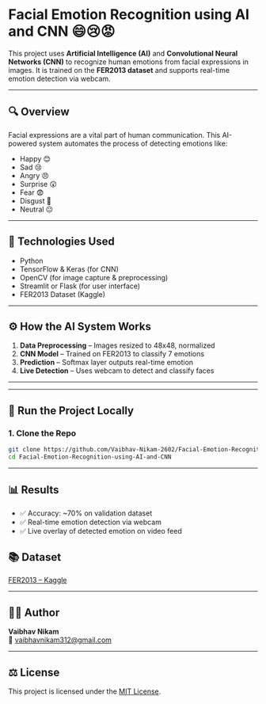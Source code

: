 # Facial Emotion Recognition using AI and CNN 😄😢😡

This project uses **Artificial Intelligence (AI)** and **Convolutional Neural Networks (CNN)** to recognize human emotions from facial expressions in images. It is trained on the **FER2013 dataset** and supports real-time emotion detection via webcam.

---

## 🔍 Overview

Facial expressions are a vital part of human communication. This AI-powered system automates the process of detecting emotions like:

- Happy 😊
- Sad 😢
- Angry 😠
- Surprise 😲
- Fear 😨
- Disgust 🤢
- Neutral 😐

---

## 🧠 Technologies Used

- Python
- TensorFlow & Keras (for CNN)
- OpenCV (for image capture & preprocessing)
- Streamlit or Flask (for user interface)
- FER2013 Dataset (Kaggle)

---

## ⚙️ How the AI System Works

1. **Data Preprocessing** – Images resized to 48x48, normalized
2. **CNN Model** – Trained on FER2013 to classify 7 emotions
3. **Prediction** – Softmax layer outputs real-time emotion
4. **Live Detection** – Uses webcam to detect and classify faces

---



---

## 🚀 Run the Project Locally

### 1. Clone the Repo

```bash
git clone https://github.com/Vaibhav-Nikam-2602/Facial-Emotion-Recognition-using-AI-and-CNN.git
cd Facial-Emotion-Recognition-using-AI-and-CNN
```

---

## 📊 Results

- ✅ Accuracy: ~70% on validation dataset
- ✅ Real-time emotion detection via webcam
- ✅ Live overlay of detected emotion on video feed


## 📚 Dataset

[FER2013 – Kaggle](https://www.kaggle.com/datasets/msambare/fer2013)

---

## 🙋‍♂️ Author

**Vaibhav Nikam**  
📧 vaibhavnikam312@gmail.com

---

## ⚖️ License

This project is licensed under the [MIT License](LICENSE).
